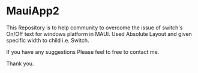# MauiApp2

This Repository is to help community to overcome the issue of switch's On/Off text for windows platform in MAUI.
Used Absolute Layout and given specific width to child i.e. Switch.

If you have any suggestions Please feel to free to contact me.

Thank you.
